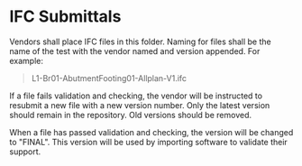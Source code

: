 # IFC Submittals

Vendors shall place IFC files in this folder. Naming for files shall be the name of the test with the vendor named and version appended. For example:  
> L1-Br01-AbutmentFooting01-Allplan-V1.ifc

If a file fails validation and checking, the vendor will be instructed to resubmit a new file with a new version number. Only the latest version should remain in the repository. Old versions should be removed.

When a file has passed validation and checking, the version will be changed to "FINAL". This version will be used by importing software to validate their support.

